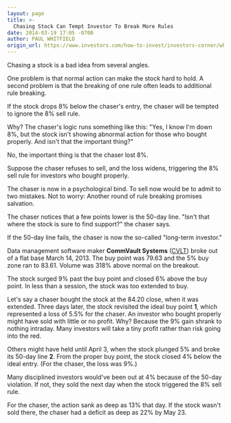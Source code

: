 ```yaml
---
layout: page
title: >-
  Chasing Stock Can Tempt Investor To Break More Rules
date: 2014-03-19 17:05 -0700
author: PAUL WHITFIELD
origin_url: https://www.investors.com/how-to-invest/investors-corner/why-chasing-a-stock-is-risky
---
```





Chasing a stock is a bad idea from several angles.

  

One problem is that normal action can make the stock hard to hold. A second problem is that the breaking of one rule often leads to additional rule breaking.

  

If the stock drops 8% below the chaser's entry, the chaser will be tempted to ignore the 8% sell rule.

  

Why? The chaser's logic runs something like this: "Yes, I know I'm down 8%, but the stock isn't showing abnormal action for those who bought properly. And isn't that the important thing?"

  

No, the important thing is that the chaser lost 8%.

  

Suppose the chaser refuses to sell, and the loss widens, triggering the 8% sell rule for investors who bought properly.

  

The chaser is now in a psychological bind. To sell now would be to admit to two mistakes. Not to worry: Another round of rule breaking promises salvation.

  

The chaser notices that a few points lower is the 50-day line. "Isn't that where the stock is sure to find support?" the chaser says.

  

If the 50-day line fails, the chaser is now the so-called "long-term investor."

  

Data management software maker **CommVault Systems** ([CVLT](https://research.investors.com/quote.aspx?symbol=CVLT)) broke out of a flat base March 14, 2013. The buy point was 79.63 and the 5% buy zone ran to 83.61. Volume was 318% above normal on the breakout.

  

The stock surged 9% past the buy point and closed 6% above the buy point. In less than a session, the stock was too extended to buy.

  

Let's say a chaser bought the stock at the 84.20 close, when it was extended. Three days later, the stock revisited the ideal buy point **1**, which represented a loss of 5.5% for the chaser. An investor who bought properly might have sold with little or no profit. Why? Because the 9% gain shrank to nothing intraday. Many investors will take a tiny profit rather than risk going into the red.

  

Others might have held until April 3, when the stock plunged 5% and broke its 50-day line **2**. From the proper buy point, the stock closed 4% below the ideal entry. (For the chaser, the loss was 9%.)

  

Many disciplined investors would've been out at 4% because of the 50-day violation. If not, they sold the next day when the stock triggered the 8% sell rule.

  

For the chaser, the action sank as deep as 13% that day. If the stock wasn't sold there, the chaser had a deficit as deep as 22% by May 23.




